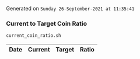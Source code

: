 Generated on `Sunday 26-September-2021 at 11:35:41`

### Current to Target Coin Ratio
`current_coin_ratio.sh`

Date|Current|Target|Ratio
---|---|---|---
